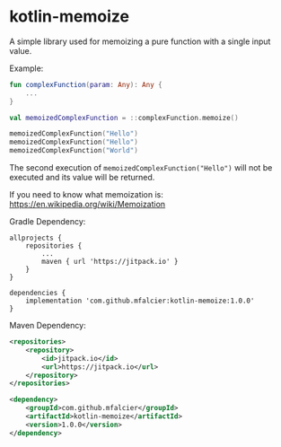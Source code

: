 # kotlin-memoize
A simple library used for memoizing a pure function with a single input value.

Example:
```kotlin
fun complexFunction(param: Any): Any {
    ...
}

val memoizedComplexFunction = ::complexFunction.memoize()

memoizedComplexFunction("Hello")
memoizedComplexFunction("Hello")
memoizedComplexFunction("World")
```

The second execution of `memoizedComplexFunction("Hello")` will not be executed and its value will be returned.

If you need to know what memoization is: https://en.wikipedia.org/wiki/Memoization

Gradle Dependency:
```
allprojects {
    repositories {
        ...
        maven { url 'https://jitpack.io' }
    }
}

dependencies {
    implementation 'com.github.mfalcier:kotlin-memoize:1.0.0'
}
```

Maven Dependency:
```xml
<repositories>
    <repository>
        <id>jitpack.io</id>
        <url>https://jitpack.io</url>
    </repository>
</repositories>

<dependency>
    <groupId>com.github.mfalcier</groupId>
    <artifactId>kotlin-memoize</artifactId>
    <version>1.0.0</version>
</dependency>
```